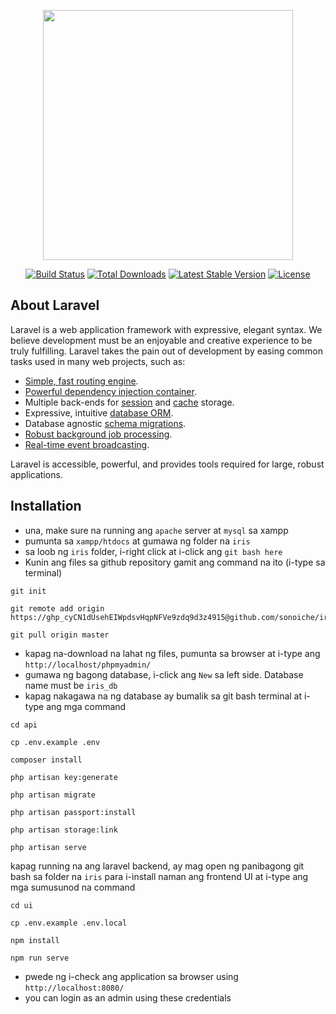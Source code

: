 <p align="center"><a href="https://laravel.com" target="_blank"><img src="https://raw.githubusercontent.com/laravel/art/master/logo-lockup/5%20SVG/2%20CMYK/1%20Full%20Color/laravel-logolockup-cmyk-red.svg" width="400"></a></p>

<p align="center">
<a href="https://travis-ci.org/laravel/framework"><img src="https://travis-ci.org/laravel/framework.svg" alt="Build Status"></a>
<a href="https://packagist.org/packages/laravel/framework"><img src="https://img.shields.io/packagist/dt/laravel/framework" alt="Total Downloads"></a>
<a href="https://packagist.org/packages/laravel/framework"><img src="https://img.shields.io/packagist/v/laravel/framework" alt="Latest Stable Version"></a>
<a href="https://packagist.org/packages/laravel/framework"><img src="https://img.shields.io/packagist/l/laravel/framework" alt="License"></a>
</p>

## About Laravel

Laravel is a web application framework with expressive, elegant syntax. We believe development must be an enjoyable and creative experience to be truly fulfilling. Laravel takes the pain out of development by easing common tasks used in many web projects, such as:

- [Simple, fast routing engine](https://laravel.com/docs/routing).
- [Powerful dependency injection container](https://laravel.com/docs/container).
- Multiple back-ends for [session](https://laravel.com/docs/session) and [cache](https://laravel.com/docs/cache) storage.
- Expressive, intuitive [database ORM](https://laravel.com/docs/eloquent).
- Database agnostic [schema migrations](https://laravel.com/docs/migrations).
- [Robust background job processing](https://laravel.com/docs/queues).
- [Real-time event broadcasting](https://laravel.com/docs/broadcasting).

Laravel is accessible, powerful, and provides tools required for large, robust applications.

## Installation

- una, make sure na running ang `apache` server at `mysql` sa xampp
- pumunta sa `xampp/htdocs` at gumawa ng folder na `iris`
- sa loob ng `iris` folder, i-right click at i-click ang `git bash here`
- Kunin ang files sa github repository gamit ang command na ito (i-type sa terminal)
```
git init
```
```
git remote add origin https://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@github.com/sonoiche/iris.git
```
```
git pull origin master
```
- kapag na-download na lahat ng files, pumunta sa browser at i-type ang `http://localhost/phpmyadmin/`
- gumawa ng bagong database, i-click ang `New` sa left side. Database name must be `iris_db`
- kapag nakagawa na ng database ay bumalik sa git bash terminal at i-type ang mga command
```
cd api
```
```
cp .env.example .env
```
```
composer install
```
```
php artisan key:generate
```
```
php artisan migrate
```
```
php artisan passport:install
```
```
php artisan storage:link
```
```
php artisan serve
```

kapag running na ang laravel backend, ay mag open ng panibagong git bash sa folder na `iris` para i-install naman ang frontend UI at i-type ang mga sumusunod na command
```
cd ui
```
```
cp .env.example .env.local
```
```
npm install
```
```
npm run serve
```

- pwede ng i-check ang application sa browser using `http://localhost:8080/`
- you can login as an admin using these credentials

